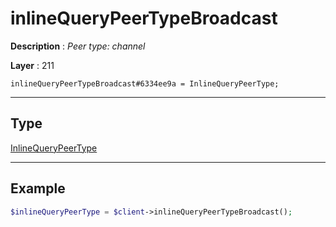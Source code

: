 # inlineQueryPeerTypeBroadcast

**Description** : *Peer type: channel*

**Layer** : 211

```tl
inlineQueryPeerTypeBroadcast#6334ee9a = InlineQueryPeerType;
```

---

## Type

[InlineQueryPeerType](type/InlineQueryPeerType)

---

## Example

```php
$inlineQueryPeerType = $client->inlineQueryPeerTypeBroadcast();
```